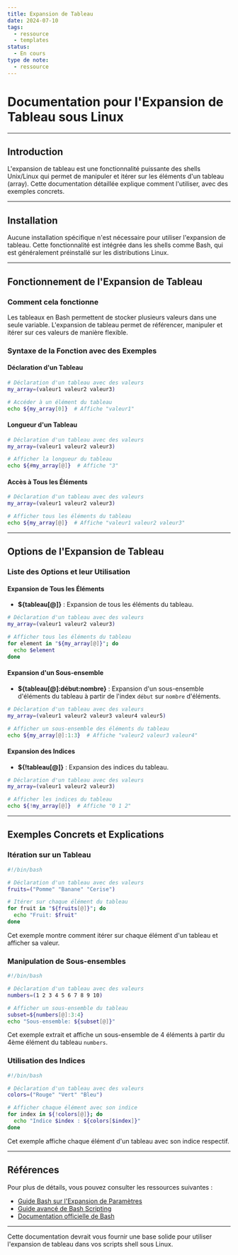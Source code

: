 ```yaml
---
title: Expansion de Tableau
date: 2024-07-10
tags:
  - ressource
  - templates
status:
  - En cours
type de note:
  - ressource
---
```


# Documentation pour l'Expansion de Tableau sous Linux

---

## Introduction

L'expansion de tableau est une fonctionnalité puissante des shells Unix/Linux qui permet de manipuler et itérer sur les éléments d'un tableau (array). Cette documentation détaillée explique comment l'utiliser, avec des exemples concrets.

---

## Installation

Aucune installation spécifique n'est nécessaire pour utiliser l'expansion de tableau. Cette fonctionnalité est intégrée dans les shells comme Bash, qui est généralement préinstallé sur les distributions Linux.

---

## Fonctionnement de l'Expansion de Tableau

### Comment cela fonctionne

Les tableaux en Bash permettent de stocker plusieurs valeurs dans une seule variable. L'expansion de tableau permet de référencer, manipuler et itérer sur ces valeurs de manière flexible.

### Syntaxe de la Fonction avec des Exemples

#### Déclaration d'un Tableau

```sh
# Déclaration d'un tableau avec des valeurs
my_array=(valeur1 valeur2 valeur3)

# Accéder à un élément du tableau
echo ${my_array[0]}  # Affiche "valeur1"
```

#### Longueur d'un Tableau

```sh
# Déclaration d'un tableau avec des valeurs
my_array=(valeur1 valeur2 valeur3)

# Afficher la longueur du tableau
echo ${#my_array[@]}  # Affiche "3"
```

#### Accès à Tous les Éléments

```sh
# Déclaration d'un tableau avec des valeurs
my_array=(valeur1 valeur2 valeur3)

# Afficher tous les éléments du tableau
echo ${my_array[@]}  # Affiche "valeur1 valeur2 valeur3"
```

---

## Options de l'Expansion de Tableau

### Liste des Options et leur Utilisation

#### Expansion de Tous les Éléments

- **${tableau[@]}** : Expansion de tous les éléments du tableau.

```sh
# Déclaration d'un tableau avec des valeurs
my_array=(valeur1 valeur2 valeur3)

# Afficher tous les éléments du tableau
for element in "${my_array[@]}"; do
  echo $element
done
```

#### Expansion d'un Sous-ensemble

- **${tableau[@]:début:nombre}** : Expansion d'un sous-ensemble d'éléments du tableau à partir de l'index `début` sur `nombre` d'éléments.

```sh
# Déclaration d'un tableau avec des valeurs
my_array=(valeur1 valeur2 valeur3 valeur4 valeur5)

# Afficher un sous-ensemble des éléments du tableau
echo ${my_array[@]:1:3}  # Affiche "valeur2 valeur3 valeur4"
```

#### Expansion des Indices

- **${!tableau[@]}** : Expansion des indices du tableau.

```sh
# Déclaration d'un tableau avec des valeurs
my_array=(valeur1 valeur2 valeur3)

# Afficher les indices du tableau
echo ${!my_array[@]}  # Affiche "0 1 2"
```

---

## Exemples Concrets et Explications

### Itération sur un Tableau

```sh
#!/bin/bash

# Déclaration d'un tableau avec des valeurs
fruits=("Pomme" "Banane" "Cerise")

# Itérer sur chaque élément du tableau
for fruit in "${fruits[@]}"; do
  echo "Fruit: $fruit"
done
```
Cet exemple montre comment itérer sur chaque élément d'un tableau et afficher sa valeur.

### Manipulation de Sous-ensembles

```sh
#!/bin/bash

# Déclaration d'un tableau avec des valeurs
numbers=(1 2 3 4 5 6 7 8 9 10)

# Afficher un sous-ensemble du tableau
subset=${numbers[@]:3:4}
echo "Sous-ensemble: ${subset[@]}"
```
Cet exemple extrait et affiche un sous-ensemble de 4 éléments à partir du 4ème élément du tableau `numbers`.

### Utilisation des Indices

```sh
#!/bin/bash

# Déclaration d'un tableau avec des valeurs
colors=("Rouge" "Vert" "Bleu")

# Afficher chaque élément avec son indice
for index in ${!colors[@]}; do
  echo "Indice $index : ${colors[$index]}"
done
```
Cet exemple affiche chaque élément d'un tableau avec son indice respectif.

---

## Références

Pour plus de détails, vous pouvez consulter les ressources suivantes :
- [Guide Bash sur l'Expansion de Paramètres](https://tldp.org/LDP/abs/html/parameter-expansion.html)
- [Guide avancé de Bash Scripting](https://www.gnu.org/software/bash/manual/html_node/Arrays.html)
- [Documentation officielle de Bash](https://www.gnu.org/software/bash/manual/bash.html#Arrays)

---

Cette documentation devrait vous fournir une base solide pour utiliser l'expansion de tableau dans vos scripts shell sous Linux.
